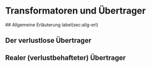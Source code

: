 <!-- !split -->
<!-- jupyter-book 09_lec.md -->
# Transformatoren und Übertrager

<div id="sec:transf-und-ubertr"></div>
## Allgemeine Erläuterung
label(sec:allg-erl)

## Der verlustlose Übertrager
<div id="sec:verl-uebertr"></div>

## Realer (verlustbehafteter) Übertrager
<div id="sec:real-uebertr"></div>

<!-- !split -->
